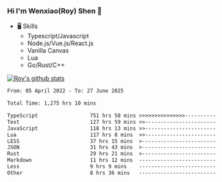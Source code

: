 ### Hi I'm Wenxiao(Roy) Shen 👋
- 🖥 Skills
  - Typescript/Javascript
  - Node.js/Vue.js/React.js
  - Vanilla Canvas
  - Lua
  - Go/Rust/C++

[![Roy's github stats](https://github-readme-stats.vercel.app/api?username=RoyShen12&show_icons=true&theme=radical&hide=prs,contribs)](https://github.com/anuraghazra/github-readme-stats)
<!--START_SECTION:waka-->

```txt
From: 05 April 2022 - To: 27 June 2025

Total Time: 1,275 hrs 10 mins

TypeScript                 751 hrs 58 mins >>>>>>>>>>>>>>>----------   58.57 %
Text                       127 hrs 59 mins >>-----------------------   09.97 %
JavaScript                 118 hrs 13 mins >>-----------------------   09.21 %
Lua                        117 hrs 8 mins  >>-----------------------   09.13 %
LESS                       37 hrs 15 mins  >------------------------   02.90 %
JSON                       31 hrs 43 mins  >------------------------   02.47 %
Rust                       29 hrs 21 mins  >------------------------   02.29 %
Markdown                   11 hrs 12 mins  -------------------------   00.87 %
Less                       9 hrs 9 mins    -------------------------   00.71 %
Other                      8 hrs 36 mins   -------------------------   00.67 %
```

<!--END_SECTION:waka-->
